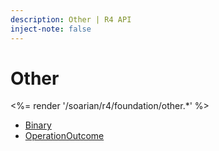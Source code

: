 ```yaml
---
description: Other | R4 API
inject-note: false
---
```


# Other

<%= render '/soarian/r4/foundation/other.*' %>

* [Binary](../other/binary)
* [OperationOutcome](../other/operationoutcome)